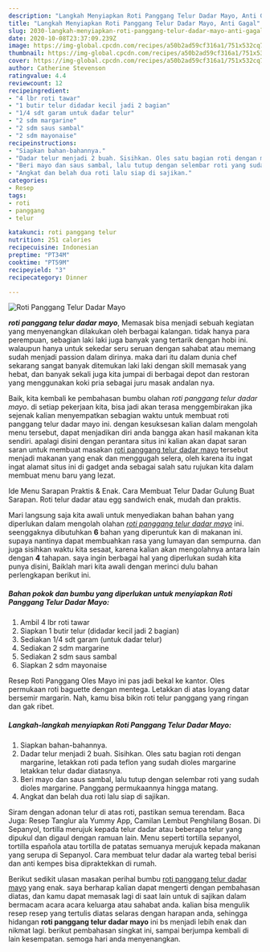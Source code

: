```yaml
---
description: "Langkah Menyiapkan Roti Panggang Telur Dadar Mayo, Anti Gagal"
title: "Langkah Menyiapkan Roti Panggang Telur Dadar Mayo, Anti Gagal"
slug: 2030-langkah-menyiapkan-roti-panggang-telur-dadar-mayo-anti-gagal
date: 2020-10-08T23:37:09.239Z
image: https://img-global.cpcdn.com/recipes/a50b2ad59cf316a1/751x532cq70/roti-panggang-telur-dadar-mayo-foto-resep-utama.jpg
thumbnail: https://img-global.cpcdn.com/recipes/a50b2ad59cf316a1/751x532cq70/roti-panggang-telur-dadar-mayo-foto-resep-utama.jpg
cover: https://img-global.cpcdn.com/recipes/a50b2ad59cf316a1/751x532cq70/roti-panggang-telur-dadar-mayo-foto-resep-utama.jpg
author: Catherine Stevenson
ratingvalue: 4.4
reviewcount: 12
recipeingredient:
- "4 lbr roti tawar"
- "1 butir telur didadar kecil jadi 2 bagian"
- "1/4 sdt garam untuk dadar telur"
- "2 sdm margarine"
- "2 sdm saus sambal"
- "2 sdm mayonaise"
recipeinstructions:
- "Siapkan bahan-bahannya."
- "Dadar telur menjadi 2 buah. Sisihkan. Oles satu bagian roti dengan margarine, letakkan roti pada teflon yang sudah dioles margarine letakkan telur dadar diatasnya."
- "Beri mayo dan saus sambal, lalu tutup dengan selembar roti yang sudah dioles margarine. Panggang permukaannya hingga matang."
- "Angkat dan belah dua roti lalu siap di sajikan."
categories:
- Resep
tags:
- roti
- panggang
- telur

katakunci: roti panggang telur 
nutrition: 251 calories
recipecuisine: Indonesian
preptime: "PT34M"
cooktime: "PT59M"
recipeyield: "3"
recipecategory: Dinner

---
```



![Roti Panggang Telur Dadar Mayo](https://img-global.cpcdn.com/recipes/a50b2ad59cf316a1/751x532cq70/roti-panggang-telur-dadar-mayo-foto-resep-utama.jpg)

<b><i>roti panggang telur dadar mayo</i></b>, Memasak bisa menjadi sebuah kegiatan yang menyenangkan dilakukan oleh berbagai kalangan. tidak hanya para perempuan, sebagian laki laki juga banyak yang tertarik dengan hobi ini. walaupun hanya untuk sekedar seru seruan dengan sahabat atau memang sudah menjadi passion dalam dirinya. maka dari itu dalam dunia chef sekarang sangat banyak ditemukan laki laki dengan skill memasak yang hebat, dan banyak sekali juga kita jumpai di berbagai depot dan restoran yang menggunakan koki pria sebagai juru masak andalan nya.

Baik, kita kembali ke pembahasan bumbu olahan <i>roti panggang telur dadar mayo</i>. di setiap pekerjaan kita, bisa jadi akan terasa menggembirakan jika sejenak kalian menyempatkan sebagian waktu untuk membuat roti panggang telur dadar mayo ini. dengan kesuksesan kalian dalam mengolah menu tersebut, dapat menjadikan diri anda bangga akan hasil makanan kita sendiri. apalagi disini dengan perantara situs ini kalian akan dapat saran saran untuk membuat masakan <u>roti panggang telur dadar mayo</u> tersebut menjadi makanan yang enak dan menggugah selera, oleh karena itu ingat ingat alamat situs ini di gadget anda sebagai salah satu rujukan kita dalam membuat menu baru yang lezat.

Ide Menu Sarapan Praktis &amp; Enak. Cara Membuat Telur Dadar Gulung Buat Sarapan. Roti telur dadar atau egg sandwich enak, mudah dan praktis.


Mari langsung saja kita awali untuk menyediakan bahan bahan yang diperlukan dalam mengolah olahan <u><i>roti panggang telur dadar mayo</i></u> ini. seenggaknya dibutuhkan <b>6</b> bahan yang diperuntuk kan di makanan ini. supaya nantinya dapat membuahkan rasa yang lumayan dan sempurna. dan juga sisihkan waktu kita sesaat, karena kalian akan mengolahnya antara lain dengan <b>4</b> tahapan. saya ingin berbagai hal yang diperlukan sudah kita punya disini, Baiklah mari kita awali dengan merinci dulu bahan perlengkapan berikut ini.

<!--inarticleads1-->

##### Bahan pokok dan bumbu yang diperlukan untuk menyiapkan Roti Panggang Telur Dadar Mayo:

1. Ambil 4 lbr roti tawar
1. Siapkan 1 butir telur (didadar kecil jadi 2 bagian)
1. Sediakan 1/4 sdt garam (untuk dadar telur)
1. Sediakan 2 sdm margarine
1. Sediakan 2 sdm saus sambal
1. Siapkan 2 sdm mayonaise


Resep Roti Panggang Oles Mayo ini pas jadi bekal ke kantor. Oles permukaan roti baguette dengan mentega. Letakkan di atas loyang datar bersemir margarin. Nah, kamu bisa bikin roti telur panggang yang ringan dan gak ribet. 

<!--inarticleads2-->

##### Langkah-langkah menyiapkan Roti Panggang Telur Dadar Mayo:

1. Siapkan bahan-bahannya.
1. Dadar telur menjadi 2 buah. Sisihkan. Oles satu bagian roti dengan margarine, letakkan roti pada teflon yang sudah dioles margarine letakkan telur dadar diatasnya.
1. Beri mayo dan saus sambal, lalu tutup dengan selembar roti yang sudah dioles margarine. Panggang permukaannya hingga matang.
1. Angkat dan belah dua roti lalu siap di sajikan.


Siram dengan adonan telur di atas roti, pastikan semua terendam. Baca Juga: Resep Tanglur ala Yummy App, Camilan Lembut Penghilang Bosan. Di Sepanyol, tortilla merujuk kepada telur dadar atau beberapa telur yang dipukul dan digaul dengan ramuan lain. Menu seperti tortilla sepanyol, tortilla española atau tortilla de patatas semuanya merujuk kepada makanan yang serupa di Sepanyol. Cara membuat telur dadar ala warteg tebal berisi dan anti kempes bisa dipraktekkan di rumah. 

Berikut sedikit ulasan masakan perihal bumbu <u>roti panggang telur dadar mayo</u> yang enak. saya berharap kalian dapat mengerti dengan pembahasan diatas, dan kamu dapat memasak lagi di saat lain untuk di sajikan dalam bermacam acara acara keluarga atau sahabat anda. kalian bisa mengulik resep resep yang tertulis diatas selaras dengan harapan anda, sehingga hidangan <b>roti panggang telur dadar mayo</b> ini bs menjadi lebih enak dan nikmat lagi. berikut pembahasan singkat ini, sampai berjumpa kembali di lain kesempatan. semoga hari anda menyenangkan.
